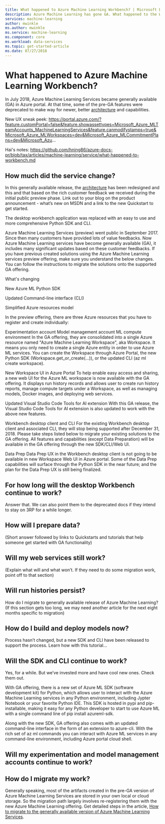```yaml
---
title: What happened to Azure Machine Learning Workbench? | Microsoft Docs
description: Azure Machine Learning has gone GA. What happened to the Workbench application? 
services: machine-learning
author: mwinkle
ms.author: mwinkle
ms.service: machine-learning
ms.component: core
ms.workload: data-services
ms.topic: get-started-article
ms.date: 07/27/2018
---
```

# What happened to Azure Machine Learning Workbench?
 
In July 2018, Azure Machine Learning Services became generally available (GA) in Azure portal. At that time, some of the pre-GA features were deprecated to make way for newer, better [architecture](concept-azure-machine-learning-architecture.md) and capabilities. 

New UX sneak peek: https://portal.azure.com/?feature.customPortal=false&feature.showassettypes=Microsoft_Azure_MLTeamAccounts_MachineLearningServices&feature.canmodifystamps=true&Microsoft_Azure_MLWorkspaces=dev&Microsoft_Azure_MLCommitmentPlans=dev&Microsoft_Azu...

Hai's notes: https://github.com/hning86/azure-docs-pr/blob/tax/articles/machine-learning/service/what-happened-to-workbench.md

## How much did the service change?
In this generally available release, the [architecture](concept-azure-machine-learning-architecture.md) has been redesigned and this and that based on the rich customer feedback we received during the initial public preview phase. Link out to your blog on the product announcement - what’s new on MSDN and a link to the new Quickstart to get started.

The desktop workbench application was replaced with an easy to use and more comprehensive Python SDK and CLI.  

Azure Machine Learning Services (preview) went public in September 2017. Since then many customers have provided lots of value feedbacks. Now Azure Machine Learning services have become generally available (GA), it includes many significant updates based on these customer feedbacks. If you have previous created solutions using the Azure Machine Learning services preview offering, make sure you understand the below changes. You can follow the instructions to migrate the solutions onto the supported GA offering.

What's changing

New Azure ML Python SDK

Updated Command-line interface (CLI)

Simplified Azure resources model

In the preview offering, there are three Azure resources that you have to register and create individually:

Experimentation account
Model management account
ML compute environment
In the GA offering, they are consolidated into a single Azure resource named "Azure Machine Learning Workspace", aka Workspace. It means you only need to create a single Azure entity in order to use Azure ML services. You can create the Workspace through Azure Portal, the new Python SDK (Workspace.get_or_create(...)), or the updated CLI (az ml create workspace).

New Workspace UI in Azure Portal
To help enable easy access and sharing, a new web UI for the Azure ML workspace is now available with the GA offering. It displays run history records and allows user to create run history reports, manage compute targets under a Workspace, as well as managing models, Docker images, and deploying web services.

Updated Visual Studio Code Tools for AI extension
With this GA release, the Visual Studio Code Tools for AI extension is also updated to work with the above new features.

Workbench desktop client and CLI
For the existing Workbench desktop client and associated CLI, they will stop being supported after December 31, 2018. Please take steps listed below to migrate your existing solutions to the GA offering. All features and capabilities (except Data Preparation) will be available in the GA offering through the new SDK/CLI/Web UI.

Data Prep
Data Prep UX in the Workbench desktop client is not going to be available in new Workspace Web UI in Azure portal. Some of the Data Prep capabilities will surface through the Python SDK in the near future; and the plan for the Data Prep UX is still being finalized.

## For how long will the desktop Workbench continue to work?
Answer that. We can also point them to the deprecated docs if they intend to stay on 3RP for a while longer.

## How will I prepare data?
(Short answer followed by links to Quickstarts and tutorials that help someone get started with GA functionality)
 
## Will my web services still work?
(Explain what will and what won’t. If they need to do some migration work, point off to that section)
 
## Will run histories persist?
How do I migrate to generally available release of Azure Machine Learning?
(If this section gets too long, we may need another article for the next eight months specific to migration)
 
## How do I build and deploy models now?
Process hasn’t changed, but a new SDK and CLI have been released to support the process. Learn how with this tutorial…
 
## Will the SDK and CLI continue to work?
Yes, for a while. But we’ve invested more and have cool new ones. Check them out.

With GA offering, there is a new set of Azure ML SDK (software development kit) for Python, which allows user to interact with the Azure Machine Learning services in any Python environment, including Jypter Notebook or your favorite Python IDE. This SDK is hosted in pypi and pip-installable, making it easy for any Python developer to start to use Azure ML with a single command line of pip install azureml-sdk.

Along with the new SDK, GA offering also comes with an updated command-line interface in the form of an extension to azure-cli. With the rich set of az ml commands you can interact with Azure ML services in any command-line environment, including Azure portal cloud shell.

 
## Will my experimentation and model management accounts continue to work?
 
## How do I migrate my work?

Generally speaking, most of the artifacts created in the pre-GA version of Azure Machine Learning Services are stored in your own local or cloud storage. So the migration path largely involves re-registering them with the new Azure Machine Learning offering. Get detailed steps in the article, [How to migrate to the generally available version of Azure Machine Learning Services](how-to-migrate-to-ga.md).